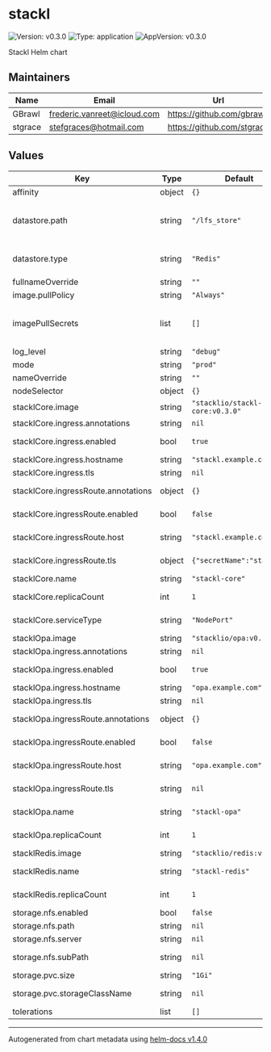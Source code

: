 # stackl

![Version: v0.3.0](https://img.shields.io/badge/Version-v0.3.0-informational?style=flat-square) ![Type: application](https://img.shields.io/badge/Type-application-informational?style=flat-square) ![AppVersion: v0.3.0](https://img.shields.io/badge/AppVersion-v0.3.0-informational?style=flat-square)

Stackl Helm chart

## Maintainers

| Name    | Email                       | Url                        |
| ------- | --------------------------- | -------------------------- |
| GBrawl  | frederic.vanreet@icloud.com | https://github.com/gbrawl  |
| stgrace | stefgraces@hotmail.com      | https://github.com/stgrace |

## Values

| Key                                 | Type   | Default                         | Description                                           |
| ----------------------------------- | ------ | ------------------------------- | ----------------------------------------------------- |
| affinity                            | object | `{}`                            |                                                       |
| datastore.path                      | string | `"/lfs_store"`                  | Datastore path. Only applicable when datastore is LFS |
| datastore.type                      | string | `"Redis"`                       | Datastore type. Options are [Redis, LFS]              |
| fullnameOverride                    | string | `""`                            |                                                       |
| image.pullPolicy                    | string | `"Always"`                      |                                                       |
| imagePullSecrets                    | list   | `[]`                            | example imagePullSecrets: [name: pull-secret-name]    |
| log_level                           | string | `"debug"`                       |                                                       |
| mode                                | string | `"prod"`                        |                                                       |
| nameOverride                        | string | `""`                            |                                                       |
| nodeSelector                        | object | `{}`                            |                                                       |
| stacklCore.image                    | string | `"stacklio/stackl-core:v0.3.0"` | Stackl-core image                                     |
| stacklCore.ingress.annotations      | string | `nil`                           | Ingress annotation                                    |
| stacklCore.ingress.enabled          | bool   | `true`                          | Enable ingress creation                               |
| stacklCore.ingress.hostname         | string | `"stackl.example.com"`          | Ingress hostname                                      |
| stacklCore.ingress.tls              | string | `nil`                           |                                                       |
| stacklCore.ingressRoute.annotations | object | `{}`                            | Ingress route annotations                             |
| stacklCore.ingressRoute.enabled     | bool   | `false`                         | Enable ingress route creation                         |
| stacklCore.ingressRoute.host        | string | `"stackl.example.com"`          | Ingress route hostname                                |
| stacklCore.ingressRoute.tls         | object | `{"secretName":"stackl"}`       | Ingress route TLS configuration                       |
| stacklCore.name                     | string | `"stackl-core"`                 | Stackl core name                                      |
| stacklCore.replicaCount             | int    | `1`                             | Stackl core replicas                                  |
| stacklCore.serviceType              | string | `"NodePort"`                    | Stackl core service type                              |
| stacklOpa.image                     | string | `"stacklio/opa:v0.21.1"`        | Stackl OPA image                                      |
| stacklOpa.ingress.annotations       | string | `nil`                           | Ingress annotation                                    |
| stacklOpa.ingress.enabled           | bool   | `true`                          | Enable ingress route creation                         |
| stacklOpa.ingress.hostname          | string | `"opa.example.com"`             | Ingress hostname                                      |
| stacklOpa.ingress.tls               | string | `nil`                           |                                                       |
| stacklOpa.ingressRoute.annotations  | object | `{}`                            | Ingress route annotations                             |
| stacklOpa.ingressRoute.enabled      | bool   | `false`                         | Enable ingress route creation                         |
| stacklOpa.ingressRoute.host         | string | `"opa.example.com"`             | Ingress route hostname                                |
| stacklOpa.ingressRoute.tls          | string | `nil`                           | Ingress route TLS configuration                       |
| stacklOpa.name                      | string | `"stackl-opa"`                  | Stackl OPA deployment name                            |
| stacklOpa.replicaCount              | int    | `1`                             | Stackl OPA replicas                                   |
| stacklRedis.image                   | string | `"stacklio/redis:v5.0.3"`       | Stackl redis image                                    |
| stacklRedis.name                    | string | `"stackl-redis"`                | Stackl redis deployment name                          |
| stacklRedis.replicaCount            | int    | `1`                             | Stackl redis replicas                                 |
| storage.nfs.enabled                 | bool   | `false`                         | Use NFS                                               |
| storage.nfs.path                    | string | `nil`                           | NFS path                                              |
| storage.nfs.server                  | string | `nil`                           | NFS server                                            |
| storage.nfs.subPath                 | string | `nil`                           | Subpath for the volume mount                          |
| storage.pvc.size                    | string | `"1Gi"`                         | PVC size                                              |
| storage.pvc.storageClassName        | string | `nil`                           | StorageClassName for PVC                              |
| tolerations                         | list   | `[]`                            |                                                       |

----------------------------------------------
Autogenerated from chart metadata using [helm-docs v1.4.0](https://github.com/norwoodj/helm-docs/releases/v1.4.0)
